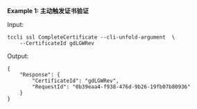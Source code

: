**Example 1: 主动触发证书验证**



Input: 

```
tccli ssl CompleteCertificate --cli-unfold-argument  \
    --CertificateId gdLGWRev
```

Output: 
```
{
    "Response": {
        "CertificateId": "gdLGWRev",
        "RequestId": "0b39eaa4-f938-476d-9b26-19fb07b80936"
    }
}
```

